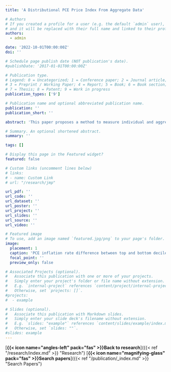 ```yaml
---
title: 'A Distributional PCE Price Index From Aggregate Data'

# Authors
# If you created a profile for a user (e.g. the default `admin` user), write the username (folder name) here
# and it will be replaced with their full name and linked to their profile.
authors:
  - admin

date: '2022-10-01T00:00:00Z'
doi: ''

# Schedule page publish date (NOT publication's date).
#publishDate: '2017-01-01T00:00:00Z'

# Publication type.
# Legend: 0 = Uncategorized; 1 = Conference paper; 2 = Journal article;
# 3 = Preprint / Working Paper; 4 = Report; 5 = Book; 6 = Book section;
# 7 = Thesis; 8 = Patent; 9 = Work in progress
publication_types: ['9']

# Publication name and optional abbreviated publication name.
publication: ''
publication_short: ''

abstract: 'This paper proposes a method to measure individual and aggregate changes in the cost of living when consumer behavior is nonhomothetic and microdata on consumption expenditures are not available. Aggregate prices and expenditure shares together with a single cross-sectional distribution of expenditures are sufficient to create a distribution of nonhomothetic cost-ofliving indices with this approach. The cost-of-living indices derive from PIGL preferences, generalize the Törnqvist price index, and only contain two unknown parameters. Because PIGL preferences aggregate consistently, these parameters can be identified from aggregate data. Using US Personal Consumption Expenditure (PCE) data, the method is applied to obtain a nonhomothetic PCE price index covering 72 product groups. This index reveals a 0.5–1.2 percentage point gap in annual inflation rates between the poorest and richest ten percents throughout 2022, and a similar 0.2 percentage point gap on average since 1988, thus suggesting that poorer households are hit harder both in the ongoing inflation surge and in the long run.'

# Summary. An optional shortened abstract.
summary: ''

tags: []

# Display this page in the Featured widget?
featured: false

# Custom links (uncomment lines below)
# links:  
# - name: Custom Link
# url: "/research/jmp"

url_pdf: ''
url_code: ''
url_dataset: ''
url_poster: ''
url_project: ''
url_slides: ''
url_source: ''
url_video: ''

# Featured image
# To use, add an image named `featured.jpg/png` to your page's folder.
image:
  placement: 1
  caption: 'PCE inflation rate difference between top and bottom deciles'
  focal_point: ''
  preview_only: false

# Associated Projects (optional).
#   Associate this publication with one or more of your projects.
#   Simply enter your project's folder or file name without extension.
#   E.g. `internal-project` references `content/project/internal-project/index.md`.
#   Otherwise, set `projects: []`.
#projects:
#  - example

# Slides (optional).
#   Associate this publication with Markdown slides.
#   Simply enter your slide deck's filename without extension.
#   E.g. `slides: "example"` references `content/slides/example/index.md`.
#   Otherwise, set `slides: ""`.
#slides: example
---
```


[**{{< icon name="angles-left" pack="fas" >}}Back to research**]({{< ref "/research/index.md" >}} "Research")
**<span class="middot-divider"></span>**
[**{{< icon name="magnifying-glass" pack="fas" >}}Search papers**]({{< ref "/publication/_index.md" >}} "Search Papers")

